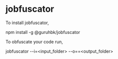 # jobfuscator

To install jobfuscator,

npm install -g @guruhbk/jobfuscator

To obfuscate your code run,

jobfuscator --i=<input_folder> --o==<output_folder>